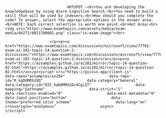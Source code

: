 <p class="card-text">
							
								HOTSPOT -<br>You are developing the knowledgebase by using Azure Cognitive Search.<br>You need to build a skill that will be used by indexers.<br>How should you complete the code? To answer, select the appropriate options in the answer area.<br>NOTE: Each correct selection is worth one point.<br>Hot Area:<br><img src="https://www.examtopics.com/assets/media/exam-media/04271/0021700001.png" class="in-exam-image"><br>
							
						</p><p><a href="https://www.examtopics.com/discussions/microsoft/view/77702-exam-ai-102-topic-14-question-2-discussion/">https://www.examtopics.com/discussions/microsoft/view/77702-exam-ai-102-topic-14-question-2-discussion/</a></p><p><a href="https://azsamples.github.io/ai102/mirror/topic-14-question-02.html">https://azsamples.github.io/ai102/mirror/topic-14-question-02.html</a></p><script src="https://giscus.app/client.js"                    data-repo="azsamples/az204"                    data-repo-id="R_kgDOMRXzDQ"                    data-category="General"                    data-category-id="DIC_kwDOMRXzDc4Cgi27"                    data-mapping="pathname"                    data-strict="1"                    data-reactions-enabled="0"                    data-emit-metadata="0"                    data-input-position="bottom"                    data-theme="preferred_color_scheme"                    data-lang="en"                    crossorigin="anonymous"                    async>                    </script>